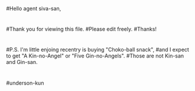 #Hello agent siva-san,
#
#Thank you for viewing this file.
#Please edit freely.
#Thanks!
#
#P.S. I'm little enjoing recentry is buying "Choko-ball snack", 
#and I expect to get "A Kin-no-Angel" or "Five Gin-no-Angels".
#Those are not Kin-san and Gin-san.
#
#underson-kun
#



